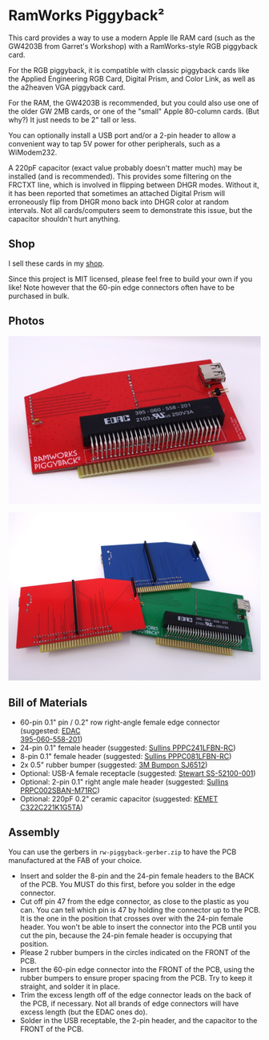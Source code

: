 # RamWorks Piggyback²

This card provides a way to use a modern Apple IIe RAM card (such as the GW4203B from Garret's Workshop) with a RamWorks-style RGB piggyback card.

For the RGB piggyback, it is compatible with classic piggyback cards like the Applied Engineering RGB Card, Digital Prism, and Color Link, as well as the a2heaven VGA piggyback card.

For the RAM, the GW4203B is recommended, but you could also use one of the older GW 2MB cards, or one of the "small" Apple 80-column cards. (But why?) It just needs to be 2" tall or less.

You can optionally install a USB port and/or a 2-pin header to allow a convenient way to tap 5V power for other peripherals, such as a WiModem232.

A 220pF capacitor (exact value probably doesn't matter much) may be installed (and is recommended). This provides some filtering on the FRCTXT line, which is involved in flipping between DHGR modes. Without it, it has been reported that sometimes an attached Digital Prism will erroneously flip from DHGR mono back into DHGR color at random intervals. Not all cards/computers seem to demonstrate this issue, but the capacitor shouldn't hurt anything.

## Shop

I sell these cards in my [shop](http://lexingtoninfosystems.com).

Since this project is MIT licensed, please feel free to build your own if you like! Note however that the 60-pin edge connectors often have to be purchased in bulk.

## Photos

![Photo of assembled card](photo1.jpg)

![Photo of 3 assembled cards, including back](photo2.jpg)

## Bill of Materials

* 60-pin 0.1" pin / 0.2" row right-angle female edge connector (suggested: [EDAC 	
395-060-558-201](https://www.digikey.com/en/products/detail/edac-inc/395-060-558-201/10885109))
* 24-pin 0.1" female header (suggested: [Sullins PPPC241LFBN-RC](https://www.digikey.com/en/products/detail/sullins-connector-solutions/PPPC241LFBN-RC/810196))
* 8-pin 0.1" female header (suggested: [Sullins PPPC081LFBN-RC](https://www.digikey.com/product-detail/en/sullins-connector-solutions/PPPC081LFBN-RC/S7041-ND/810180))
* 2x 0.5" rubber bumper (suggested: [3M Bumpon SJ6512](https://www.digikey.com/en/products/detail/3m/SJ6512/3866123))
* Optional: USB-A female receptacle (suggested: [Stewart SS-52100-001](https://www.digikey.com/en/products/detail/stewart-connector/SS-52100-001/7902377))
* Optional: 2-pin 0.1" right angle male header (suggested: [Sullins PRPC002SBAN-M71RC](https://www.digikey.com/en/products/detail/sullins-connector-solutions/PRPC002SBAN-M71RC/2775332))
* Optional: 220pF 0.2" ceramic capacitor (suggested: [KEMET C322C221K1G5TA](https://www.digikey.com/en/products/detail/kemet/C322C221K1G5TA/3726159))

## Assembly

You can use the gerbers in `rw-piggyback-gerber.zip` to have the PCB manufactured at the FAB of your choice.

* Insert and solder the 8-pin and the 24-pin female headers to the BACK of the PCB. You MUST do this first, before you solder in the edge connector.
* Cut off pin 47 from the edge connector, as close to the plastic as you can. You can tell which pin is 47 by holding the connector up to the PCB. It is the one in the position that crosses over with the 24-pin female header. You won't be able to insert the connector into the PCB until you cut the pin, because the 24-pin female header is occupying that position.
* Please 2 rubber bumpers in the circles indicated on the FRONT of the PCB.
* Insert the 60-pin edge connector into the FRONT of the PCB, using the rubber bumpers to ensure proper spacing from the PCB. Try to keep it straight, and solder it in place.
* Trim the excess length off of the edge connector leads on the back of the PCB, if necessary. Not all brands of edge connectors will have excess length (but the EDAC ones do).
* Solder in the USB receptable, the 2-pin header, and the capacitor to the FRONT of the PCB.

